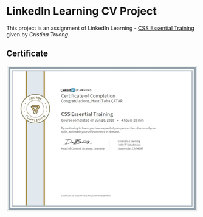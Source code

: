 # LinkedIn Learning CV Project

This project is an assignment of LinkedIn Learning - [CSS Essential Training](https://www.linkedin.com/learning/css-essential-training-3?trk=course_title&upsellOrderOrigin=default_guest_learning) given by *Cristina Truong*.

## Certificate

![Certificate of Completion.](https://raw.githubusercontent.com/hayritahacatar/html_cv/main/images/CertificateOfCompletion_CSS%20Essential%20Training.jpg "My CSS Essential Training Certificate.")